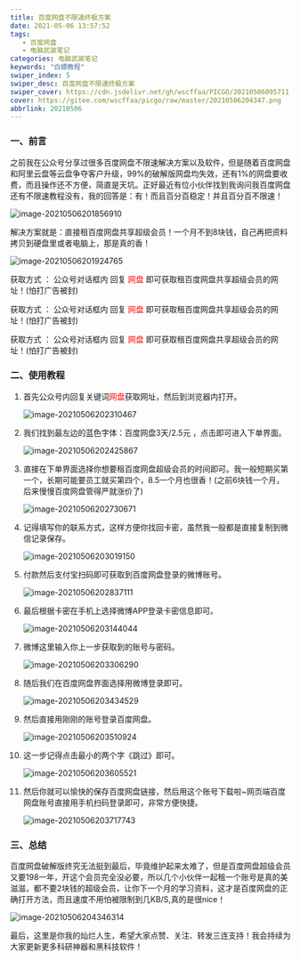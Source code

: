 ```yaml
---
title: 百度网盘不限速终极方案
date: 2021-05-06 13:57:52
tags:
   - 百度网盘
   - 电脑武装笔记
categories: 电脑武装笔记
keywords: "白嫖教程"
swiper_index: 5
swiper_desc: 百度网盘不限速终极方案
swiper_cover: https://cdn.jsdelivr.net/gh/wscffaa/PICGO/20210506095711.png
cover: https://gitee.com/wscffaa/picgo/raw/master/20210506204347.png 
abbrlink: 20210506
---
```


### 一、前言

之前我在公众号分享过很多百度网盘不限速解决方案以及软件，但是随着百度网盘和阿里云盘等云盘争夺客户升级，99%的破解版网盘均失效，还有1%的网盘要收费，而且操作还不方便，简直是天坑。正好最近有位小伙伴找到我询问我百度网盘还有不限速教程没有，我的回答是：有！而且百分百稳定！并且百分百不限速！

![image-20210506201856910](https://gitee.com/wscffaa/picgo/raw/master/20210506201858.png)

解决方案就是：直接租百度网盘共享超级会员！一个月不到8块钱，自己再把资料拷贝到硬盘里或者电脑上，那是真的香！

![image-20210506201924765](https://gitee.com/wscffaa/picgo/raw/master/20210506201926.png)

获取方式 ： 公众号对话框内 回复  <font color='red'>网盘</font> 即可获取租百度网盘共享超级会员的网址！(怕打广告被封)

获取方式 ： 公众号对话框内 回复  <font color='red'>网盘</font> 即可获取租百度网盘共享超级会员的网址！(怕打广告被封)

获取方式 ： 公众号对话框内 回复  <font color='red'>网盘</font> 即可获取租百度网盘共享超级会员的网址！(怕打广告被封)

### 二、使用教程

1. 首先公众号内回复关键词<font color='red'>网盘</font>获取网址，然后到浏览器内打开。

   ![image-20210506202310467](https://gitee.com/wscffaa/picgo/raw/master/20210506202330.png)

2. 我们找到最左边的蓝色字体：百度网盘3天/2.5元 ，点击即可进入下单界面。

   ![image-20210506202425867](https://gitee.com/wscffaa/picgo/raw/master/20210506202430.png)

3. 直接在下单界面选择你想要租百度网盘超级会员的时间即可。我一般短期买第一个，长期可能要员工就买第四个，8.5一个月也很香！(之前6块钱一个月，后来慢慢百度网盘管得严就涨价了)

   ![image-20210506202730671](https://gitee.com/wscffaa/picgo/raw/master/20210506202732.png)

4. 记得填写你的联系方式，这样方便你找回卡密，虽然我一般都是直接复制到微信记录保存。

   ![image-20210506203019150](https://gitee.com/wscffaa/picgo/raw/master/20210506203022.png)

5. 付款然后支付宝扫码即可获取到百度网盘登录的微博账号。

   ![image-20210506202837111](https://gitee.com/wscffaa/picgo/raw/master/20210506202926.png)

6. 最后根据卡密在手机上选择微博APP登录卡密信息即可。

   ![image-20210506203144044](https://gitee.com/wscffaa/picgo/raw/master/20210506203145.png)

7. 微博这里输入你上一步获取到的账号与密码。

   ![image-20210506203306290](https://gitee.com/wscffaa/picgo/raw/master/20210506203307.png)

8. 随后我们在百度网盘界面选择用微博登录即可。

   ![image-20210506203434529](https://gitee.com/wscffaa/picgo/raw/master/20210506203436.png)

9. 然后直接用刚刚的账号登录百度网盘。

   ![image-20210506203510924](https://gitee.com/wscffaa/picgo/raw/master/20210506203512.png)

10. 这一步记得点击最小的两个字《跳过》即可。

    ![image-20210506203605521](https://gitee.com/wscffaa/picgo/raw/master/20210506203606.png)

11. 然后你就可以愉快的保存百度网盘链接，然后用这个账号下载啦~网页端百度网盘账号直接用手机扫码登录即可，非常方便快捷。

    ![image-20210506203717743](https://gitee.com/wscffaa/picgo/raw/master/20210506203718.png)

### 三、总结

​       百度网盘破解版终究无法挺到最后，毕竟维护起来太难了，但是百度网盘超级会员又要198一年，开这个会员完全没必要，所以几个小伙伴一起租一个账号是真的美滋滋，都不要2块钱的超级会员，让你下一个月的学习资料，这才是百度网盘的正确打开方法，而且速度不用怕被限制到几KB/S,真的是很nice！

![image-20210506204346314](https://gitee.com/wscffaa/picgo/raw/master/20210506204347.png)

​        最后，这里是你我的灿烂人生，希望大家点赞、关注、转发三连支持！我会持续为大家更新更多科研神器和黑科技软件！